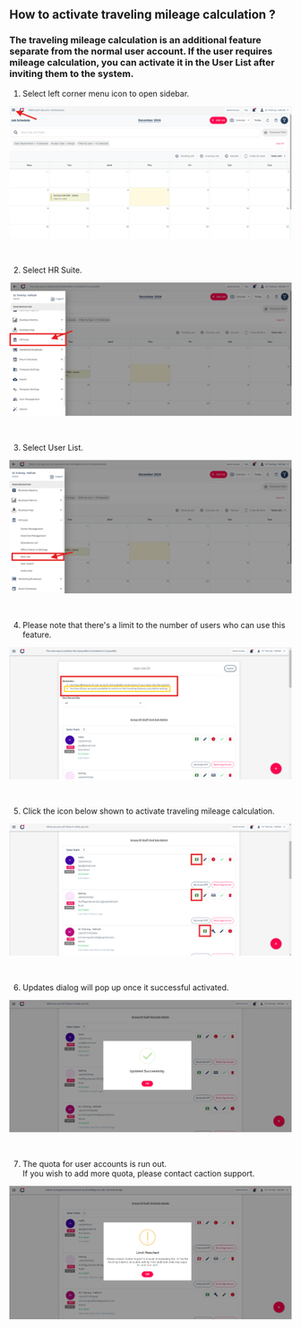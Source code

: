 ## How to activate traveling mileage calculation ?
### The traveling mileage calculation is an additional feature separate from the normal user account. If the user requires mileage calculation, you can activate it in the User List after inviting them to the system.

1) Select left corner menu icon to open sidebar. <br>
<p align="center">
         <img src="img2/Activation_Mileage_Step_1.png" alt="How to activate traveling mileage calculation ?">
</p><br>

2) Select HR Suite. <br>
<p align="center">
         <img src="img2/Activation_Mileage_Step_2.png" alt="How to activate traveling mileage calculation ?">
</p><br>

3) Select User List. <br>
<p align="center">
         <img src="img2/Activation_Mileage_Step_3.png" alt="How to activate traveling mileage calculation ?">
</p><br>

4) Please note that there's a limit to the number of users who can use this feature. <br>
<p align="center">
         <img src="img2/Activation_Mileage_Step_4.png" alt="How to activate traveling mileage calculation ?">
</p><br>

5) Click the icon below shown to activate traveling mileage calculation. <br>
<p align="center">
         <img src="img2/Activation_Mileage_Step_5.png" alt="How to activate traveling mileage calculation ?">
</p><br>

6) Updates dialog will pop up once it successful activated. <br>
<p align="center">
         <img src="img2/Activation_Mileage_Step_6.png" alt="How to activate traveling mileage calculation ?">
</p><br>

7) The quota for user accounts is run out. <br> If you wish to add more quota, please contact caction support.<br>
<p align="center">
         <img src="img2/Activation_Mileage_Step_7.png" alt="How to activate traveling mileage calculation ?">
</p><br>
